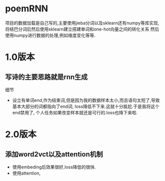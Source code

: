 # poemRNN

项目的数据加载是自己写的,主要使用jieba分词以及sklearn还有numpy等库实现,
将结巴分词后然后使用sklearn建立搭建单词和one-hot向量之间的转化关系
然后使用numpy进行数据的处理,例如维度变化等等.



# 1.0版本
## 写诗的主要思路就是rnn生成
细节
- 设立有单词end,作为结束词,但是因为我的数据样本太小,而且语句太短了,导致基本大部分的词都指向了end词, loss降低不下来.这就十分尴尬.于是我将这个end禁用了,
个人任务如果改变样本就还是可行的.loss也降下来啦.


# 2.0版本
## 添加word2vct以及attention机制
- 使用embeding后效果很好,loss降低的很快.
- 使用attention, 